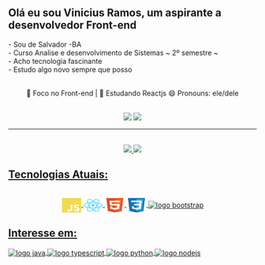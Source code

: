 ## Olá eu sou Vinicius Ramos, um aspirante a desenvolvedor Front-end
<div>
  - Sou de Salvador -BA
  <br>
  - Curso Analise e desenvolvimento de Sistemas ~ 2º semestre ~
  <br>
  - Acho tecnologia fascinante
  <br>
  - Estudo algo novo sempre que posso
 </div>
 <br>
 <div align="center">
    <div>
     <p>🔭 Foco no Front-end  |
     🌱 Estudando Reactjs  
     😄 Pronouns: ele/dele
      <p>
     </div>
</div>
 <br>
 <div align="center">
    <a href="https://instagram.com/_viniclus" target="_blank"><img src="https://img.shields.io/badge/-Instagram-%23E4405F?style=for-the-badge&logo=instagram&logoColor=white" target="_blank"></a>
      <a href="https://www.linkedin.com/in/vinicius-ramos-621068230/" target="_blank"><img src="https://img.shields.io/badge/-LinkedIn-%230077B5?style=for-the-badge&logo=linkedin&logoColor=white" target="_blank"></a>
  </div>
  <hr>
<br>
<div align="center">
  <a href="https://github.com/vinirms">
  <img height="180em" src="https://github-readme-stats.vercel.app/api?username=vinirms&show_icons=true&theme=dracula&include_all_commits=true&count_private=true"/>
  <img height="180em" src="https://github-readme-stats.vercel.app/api/top-langs/?username=vinirms&layout=compact&langs_count=7&theme=dracula"/>
</div>
  
   
   ## **Tecnologias Atuais:**  
  
  
  <div align="center"><br>
  <img align="center" alt="logo javascript" height="30" width="40" src="https://raw.githubusercontent.com/devicons/devicon/master/icons/javascript/javascript-plain.svg">
  <img align="center" alt="logo react" height="30" width="40" src="https://raw.githubusercontent.com/devicons/devicon/master/icons/react/react-original.svg">
  <img align="center" alt="logo HTML" height="30" width="40" src="https://raw.githubusercontent.com/devicons/devicon/master/icons/html5/html5-original.svg">
  <img align="center" alt="logo CSS" height="30" width="40" src="https://raw.githubusercontent.com/devicons/devicon/master/icons/css3/css3-original.svg">
 <img  align="center" alt="logo bootstrap" height="30" width="40" src="https://cdn.jsdelivr.net/gh/devicons/devicon/icons/bootstrap/bootstrap-original.svg" />
</div>
  
  
  
  ## **Interesse em:**
  
  <div>
  <img align="center" alt="logo java" height="30" width="40" src="https://cdn.jsdelivr.net/gh/devicons/devicon/icons/java/java-original.svg" />
  <img  align="center" alt="logo typescript" height="30" width="40" src="https://cdn.jsdelivr.net/gh/devicons/devicon/icons/typescript/typescript-original.svg" />
  <img  align="center" alt="logo python" height="30" width="40" src="https://cdn.jsdelivr.net/gh/devicons/devicon/icons/python/python-original.svg" />
   <img align="center" alt="logo nodejs" height="30" width="40"  src="https://cdn.jsdelivr.net/gh/devicons/devicon/icons/nodejs/nodejs-original.svg" />
  
  </div>
  
